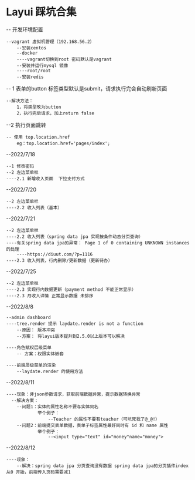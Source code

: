 # Layui 踩坑合集


-- 开发环境配置 

    --vagrant 虚拟机管理（192.168.56.2）
        --安装centos
        --docker
        ----vagrant切换到root 密码默认是vagrant
        --安装并运行mysql 镜像
        ----root/root
        --安装redis







-- 1 表单的button 标签类型默认是submit，请求执行完会自动刷新页面

    --解决方法：
        1，将类型改为button
        2，执行完后请求，加上return false

--2 执行页面跳转

    -- 使用 top.location.href
        eg：top.location.href='pages/index';

--2022/7/18

    --1 修改密码
    --2 左边菜单栏
    ----2.1 新增收入页面  下拉支付方式

--2022/7/20

    --2 左边菜单栏
    ----2.2 收入列表（基本）

--2022/7/21

    --2 左边菜单栏
    ----2.2 收入列表（spring data jpa 实现按条件动态分页查询）
    ----有关spring data jpa的异常： Page 1 of 0 containing UNKNOWN instances的处理
        ----https://diuut.com/?p=1116
    ----2.3 收入列表，行内删除/更新数据（更新待办）

--2022/7/25

    --2 左边菜单栏
    ----2.3 实现行内数据更新（payment method 不能正常显示）
    ----2.3 月收入详情 正常显示数据 未排序

--2022/8/8
    
    --admin dashboard
    ----tree.render 提示 laydate.render is not a function 
        --原因： 版本冲突 
        --方案： 将layui版本提升到2.5.0以上版本可以解决

    ----角色赋权层级菜单
        -- 方案：权限实体嵌套

    ----前端层级菜单的渲染
        --laydate.render 的使用方法
    
--2022/8/11

    ----现象：非json参数请求，获取前端数据异常，提示数据转换异常
      --解决方案：
        --问题1：实体的属性名称不要与实体同名
                举个例子：
                    --Teacher 的属性不要有teacher（可坑死我了@_@!）
        --问题2：前端提交表单数据，表单子标签属性最好同时有 id 和 name 属性
                举个例子：
                    --<input type="text" id="money"name="money">

--2022/8/12

    ----现象：
        --解决：spring data jpa 分页查询没有数据 spring data jpa的分页插件index从0 开始，前端传入页码需要减1